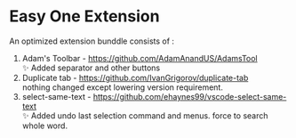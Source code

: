 # Easy One Extension

An optimized extension bunddle consists of :

1. Adam's Toolbar - https://github.com/AdamAnandUS/AdamsTool  
✨ Added separator and other buttons  
1. Duplicate tab - https://github.com/IvanGrigorov/duplicate-tab  
nothing changed except lowering version requirement.    
1. select-same-text - https://github.com/ehaynes99/vscode-select-same-text  
✨ Added undo last selection command and menus. force to search whole word.



